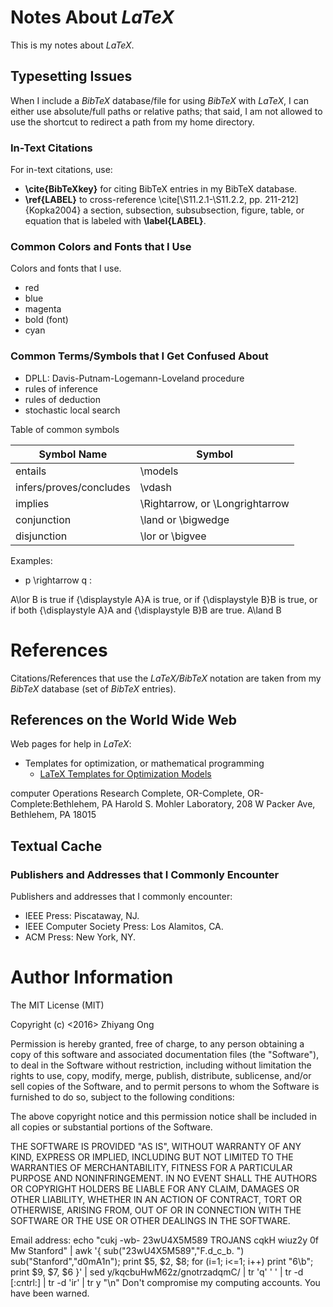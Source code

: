 #	Notes About *LaTeX*


This is my notes about *LaTeX*.



##	Typesetting Issues

When I include a *BibTeX* database/file for using *BibTeX* with *LaTeX*, I can
	either use absolute/full paths or relative paths;
	that said, I am not allowed to use the shortcut to redirect a path from my
		home directory.





###	In-Text Citations

For in-text citations, use:
+ **\cite{BibTeXkey}** for citing BibTeX entries in my BibTeX database.
+ **\ref{LABEL}** to cross-reference \cite[\S11.2.1-\S11.2.2, pp. 211-212]{Kopka2004} a section, subsection, subsubsection, figure, table, or equation that is labeled with **\label{LABEL}**.






### Common Colors and Fonts that I Use

Colors and fonts that I use.
+ red
+ blue
+ magenta
+ bold (font)
+ cyan





###	Common Terms/Symbols that I Get Confused About 



+ DPLL: Davis-Putnam-Logemann-Loveland procedure
+ rules of inference
+ rules of deduction
+ stochastic local search



Table of common symbols

| Symbol Name | Symbol  |
|-------------|---------|
| entails	  | \models |
| infers/proves/concludes | \vdash |
| implies	  | \Rightarrow, or \Longrightarrow |
| conjunction | \land or \bigwedge |
| disjunction | \lor or \bigvee |




Examples:
+ p \rightarrow q : 

A\lor B is true if {\displaystyle A}A is true, or if {\displaystyle B}B is true, or if both {\displaystyle A}A and {\displaystyle B}B are true.
A\land B 
















#	References

Citations/References that use the *LaTeX/BibTeX* notation are taken
	from my *BibTeX* database (set of *BibTeX* entries).



##	References on the World Wide Web

Web pages for help in *LaTeX*:
+ Templates for optimization, or mathematical programming
	- [LaTeX Templates for Optimization Models](http://www.orcomplete.com/computer/sertalpbilal/latex-templates-for-optimization-models)





computer
Operations Research Complete, OR-Complete, OR-Complete:Bethlehem, PA
Harold S. Mohler Laboratory, 208 W Packer Ave, Bethlehem, PA 18015








##	Textual Cache

###	Publishers and Addresses that I Commonly Encounter


Publishers and addresses that I commonly encounter:
+ IEEE Press: Piscataway, NJ.
+ IEEE Computer Society Press: Los Alamitos, CA.
+ ACM Press: New York, NY.









#	Author Information

The MIT License (MIT)

Copyright (c) <2016> Zhiyang Ong

Permission is hereby granted, free of charge, to any person obtaining a copy of this software and associated documentation files (the "Software"), to deal in the Software without restriction, including without limitation the rights to use, copy, modify, merge, publish, distribute, sublicense, and/or sell copies of the Software, and to permit persons to whom the Software is furnished to do so, subject to the following conditions:

The above copyright notice and this permission notice shall be included in all copies or substantial portions of the Software.

THE SOFTWARE IS PROVIDED "AS IS", WITHOUT WARRANTY OF ANY KIND, EXPRESS OR IMPLIED, INCLUDING BUT NOT LIMITED TO THE WARRANTIES OF MERCHANTABILITY, FITNESS FOR A PARTICULAR PURPOSE AND NONINFRINGEMENT. IN NO EVENT SHALL THE AUTHORS OR COPYRIGHT HOLDERS BE LIABLE FOR ANY CLAIM, DAMAGES OR OTHER LIABILITY, WHETHER IN AN ACTION OF CONTRACT, TORT OR OTHERWISE, ARISING FROM, OUT OF OR IN CONNECTION WITH THE SOFTWARE OR THE USE OR OTHER DEALINGS IN THE SOFTWARE.

Email address: echo "cukj -wb- 23wU4X5M589 TROJANS cqkH wiuz2y 0f Mw Stanford" | awk '{ sub("23wU4X5M589","F.d_c_b. ") sub("Stanford","d0mA1n"); print $5, $2, $8; for (i=1; i<=1; i++) print "6\b"; print $9, $7, $6 }' | sed y/kqcbuHwM62z/gnotrzadqmC/ | tr 'q' ' ' | tr -d [:cntrl:] | tr -d 'ir' | tr y "\n"		Don't compromise my computing accounts. You have been warned.

